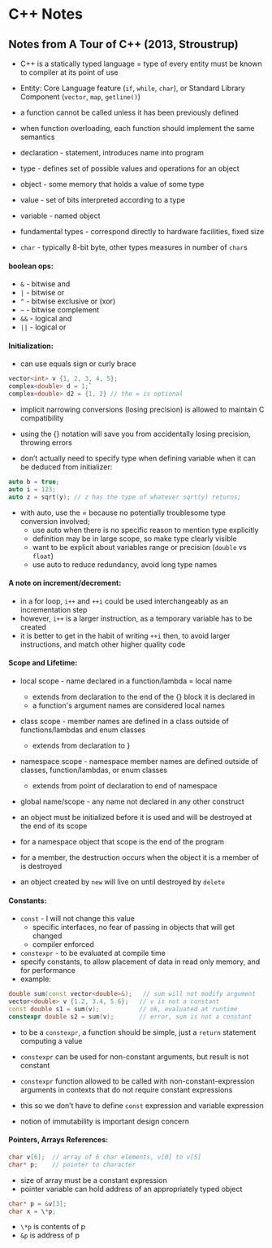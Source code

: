 # C++ Notes

## Notes from A Tour of C++ (2013, Stroustrup)

* C++ is a statically typed language = type of every entity must be known to compiler at its point of use
* Entity: Core Language feature (`if`, `while`, `char`), or Standard Library Component (`vector`, `map`, `getline()`)
* a function cannot be called unless it has been previously defined
* when function overloading, each function should implement the same semantics

* declaration - statement, introduces name into program
* type - defines set of possible values and operations for an object
* object - some memory that holds a value of some type
* value - set of bits interpreted according to a type
* variable - named object

* fundamental types - correspond directly to hardware facilities, fixed size
* `char` - typically 8-bit byte, other types measures in number of `char`s

#### boolean ops:
* `&` - bitwise and
* `|` - bitwise or
* `^` - bitwise exclusive or (xor)
* `~` - bitwise complement
* `&&` - logical and
* `||` - logical or

#### Initialization:
* can use equals sign or curly brace
```C++
vector<int> v {1, 2, 3, 4, 5};
complex<double> d = 1;`
complex<double> d2 = {1, 2} // the = is optional
```

* implicit narrowing conversions (losing precision) is allowed to maintain C compatibility
* using the {} notation will save you from accidentally losing precision, throwing errors

* don’t actually need to specify type when defining variable when it can be deduced from initializer:
```C++
auto b = true;
auto i = 123;
auto z = sqrt(y); // z has the type of whatever sqrt(y) returns;
```

* with auto, use the = because no potentially troublesome type conversion involved;
    - use auto when there is no specific reason to mention type explicitly
    - definition may be in large scope, so make type clearly visible
    - want to be explicit about variables range or precision (`double` vs `float`)
    - use auto to reduce redundancy, avoid long type names

#### A note on increment/decrement:
* in a for loop, `i++` and `++i` could be used interchangeably as an incrementation step
* however, `i++` is a larger instruction, as a temporary variable has to be created
* it is better to get in the habit of writing `++i` then, to avoid larger instructions, and match other higher quality code

#### Scope and Lifetime:

* local scope - name declared in a function/lambda = local name
    - extends from declaration to the end of the {} block it is declared in
    - a function's argument names are considered local names
* class scope - member names are defined in a class outside of functions/lambdas and enum classes
    - extends from declaration to }
* namespace scope - namespace member names are defined outside of classes, function/lambdas, or enum classes
    - extends from point of declaration to end of namespace
* global name/scope - any name not declared in any other construct

* an object must be initialized before it is used and will be destroyed at the end of its scope
* for a namespace object that scope is the end of the program
* for a member, the destruction occurs when the object it is a member of is destroyed
* an object created by `new` will live on until destroyed by `delete`

#### Constants:
* `const` - I will not change this value
    - specific interfaces, no fear of passing in objects that will get changed
    - compiler enforced
* `constexpr` - to be evaluated at compile time
* specify constants, to allow placement of data in read only memory, and for performance
* example:
```C++
double sum(const vector<double>&);   // sum will not modify argument
vector<double> v {1.2, 3.4, 5.6};	// v is not a constant
const double s1 = sum(v);			// ok, evaluated at runtime
constexpr double s2 = sum(v);		// error, sum is not a constant
```

* to be a `constexpr`, a function should be simple, just a `return` statement computing a value
* `constexpr` can be used for non-constant arguments, but result is not constant
* `constexpr` function allowed to be called with non-constant-expression arguments in contexts that do not require constant expressions
* this so we don’t have to define `const` expression and variable expression

* notion of immutability is important design concern

#### Pointers, Arrays References:
```C++
char v[6]; 	// array of 6 char elements, v[0] to v[5]
char* p;	// pointer to character
```
* size of array must be a constant expression
* pointer variable can hold address of an appropriately typed object

```C++
char* p = &v[3];
char x = \*p;
```
* `\*p` is contents of p
* `&p` is address of p
